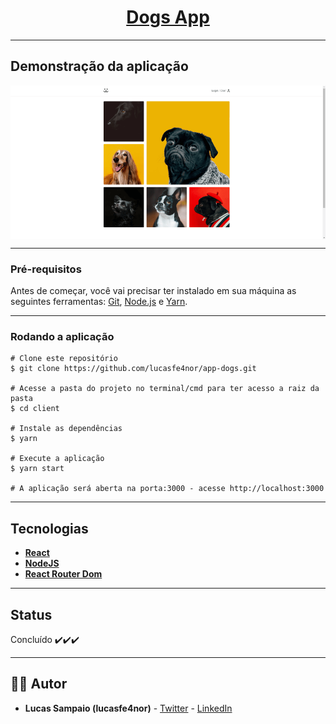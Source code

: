 <h1 align="center">
     <a href="https://dogss-app.herokuapp.com" alt="app-dogs"> Dogs App </a>
</h1>

---

## Demonstração da aplicação

<p align="center" style="display: flex; align-items: flex-start; justify-content: center;">
  <img alt="dogs-app" title="dogs-app" src="./github/assets/dogs-app.gif" >
</p>

---

### Pré-requisitos

Antes de começar, você vai precisar ter instalado em sua máquina as seguintes ferramentas:
[Git](https://git-scm.com), [Node.js](https://nodejs.org/en/) e [Yarn](https://yarnpkg.com/).

---

### Rodando a aplicação

```
# Clone este repositório
$ git clone https://github.com/lucasfe4nor/app-dogs.git

# Acesse a pasta do projeto no terminal/cmd para ter acesso a raiz da pasta
$ cd client

# Instale as dependências
$ yarn

# Execute a aplicação
$ yarn start

# A aplicação será aberta na porta:3000 - acesse http://localhost:3000
```

---

## Tecnologias

- **[React](https://reactjs.org/)**
- **[NodeJS](https://nodejs.org/en/)**
- **[React Router Dom](https://github.com/ReactTraining/react-router/tree/master/packages/react-router-dom)**

---

## Status

Concluído ✔️✔️✔️

---

## 👨‍💻 Autor

- **Lucas Sampaio (lucasfe4nor)** - [Twitter](https://twitter.com/lucasfe4nor) - [LinkedIn](https://www.linkedin.com/in/lucasgbsampaio/)
